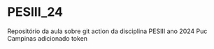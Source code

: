 # PESIII_24
Repositório da aula sobre git action da disciplina PESIII ano 2024 Puc Campinas
adicionado token
